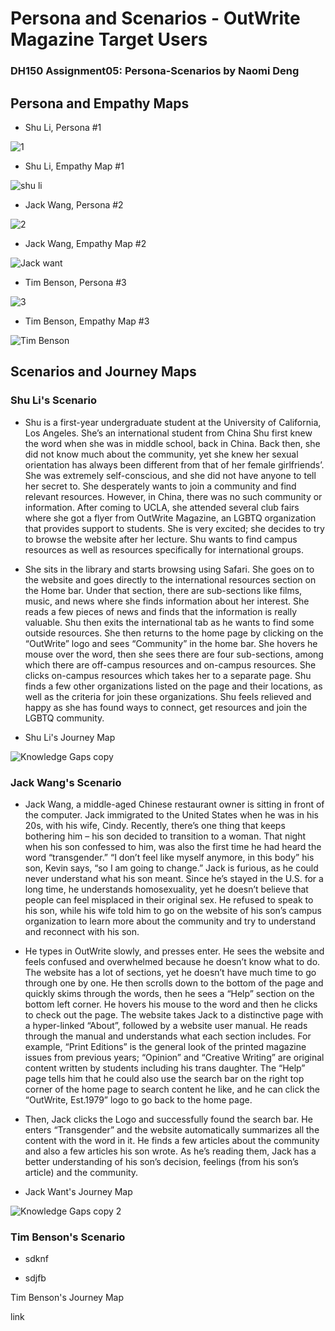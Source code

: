 # Persona and Scenarios - OutWrite Magazine Target Users

### DH150 Assignment05: Persona-Scenarios by Naomi Deng

## Persona and Empathy Maps

- Shu Li, Persona #1

![1](https://user-images.githubusercontent.com/59623164/74213187-fdf2e180-4c4c-11ea-8740-87e4dd5d6ba1.png)

- Shu Li, Empathy Map #1

![shu li](https://user-images.githubusercontent.com/59623164/74213270-47433100-4c4d-11ea-8efd-390406085ce1.jpeg)

- Jack Wang, Persona #2

![2](https://user-images.githubusercontent.com/59623164/74213331-85405500-4c4d-11ea-92c3-ffd7f800e184.png)

- Jack Wang, Empathy Map #2

![Jack want](https://user-images.githubusercontent.com/59623164/74213347-9a1ce880-4c4d-11ea-9337-07b5086cdafb.jpeg)

- Tim Benson, Persona #3

![3](https://user-images.githubusercontent.com/59623164/74213368-b28d0300-4c4d-11ea-8691-e5908d2d99d8.png)

- Tim Benson, Empathy Map #3

![Tim Benson](https://user-images.githubusercontent.com/59623164/74213378-c3d60f80-4c4d-11ea-9411-c87ed1d55acd.jpeg)

## Scenarios and Journey Maps

### Shu Li's Scenario

- Shu is a first-year undergraduate student at the University of California, Los Angeles. She’s an international student from China Shu first knew the word when she was in middle school, back in China. Back then, she did not know much about the community, yet she knew her sexual orientation has always been different from that of her female girlfriends’. She was extremely self-conscious, and she did not have anyone to tell her secret to. She desperately wants to join a community and find relevant resources. However, in China, there was no such community or information. After coming to UCLA, she attended several club fairs where she got a flyer from OutWrite Magazine, an LGBTQ organization that provides support to students. She is very excited; she decides to try to browse the website after her lecture. Shu wants to find campus resources as well as resources specifically for international groups. 

- She sits in the library and starts browsing using Safari. She goes on to the website and goes directly to the international resources section on the Home bar. Under that section, there are sub-sections like films, music, and news where she finds information about her interest. She reads a few pieces of news and finds that the information is really valuable. Shu then exits the international tab as he wants to find some outside resources. She then returns to the home page by clicking on the “OutWrite” logo and sees “Community” in the home bar. She hovers he mouse over the word, then she sees there are four sub-sections, among which there are off-campus resources and on-campus resources. She clicks on-campus resources which takes her to a separate page. Shu finds a few other organizations listed on the page and their locations, as well as the criteria for join these organizations. Shu feels relieved and happy as she has found ways to connect, get resources and join the LGBTQ community. 

- Shu Li's Journey Map

![Knowledge Gaps copy](https://user-images.githubusercontent.com/59623164/74213604-df8de580-4c4e-11ea-9061-86017adc978e.png)

### Jack Wang's Scenario

- Jack Wang, a middle-aged Chinese restaurant owner is sitting in front of the computer. Jack immigrated to the United States when he was in his 20s, with his wife, Cindy. Recently, there’s one thing that keeps bothering him – his son decided to transition to a woman. That night when his son confessed to him, was also the first time he had heard the word “transgender.” “I don’t feel like myself anymore, in this body” his son, Kevin says, “so I am going to change.” Jack is furious, as he could never understand what his son meant. Since he’s stayed in the U.S. for a long time, he understands homosexuality, yet he doesn’t believe that people can feel misplaced in their original sex. He refused to speak to his son, while his wife told him to go on the website of his son’s campus organization to learn more about the community and try to understand and reconnect with his son. 

- He types in OutWrite slowly, and presses enter. He sees the website and feels confused and overwhelmed because he doesn’t know what to do. The website has a lot of sections, yet he doesn’t have much time to go through one by one. He then scrolls down to the bottom of the page and quickly skims through the words, then he sees a “Help” section on the bottom left corner. He hovers his mouse to the word and then he clicks to check out the page. The website takes Jack to a distinctive page with a hyper-linked “About”, followed by a website user manual. He reads through the manual and understands what each section includes. For example, “Print Editions” is the general look of the printed magazine issues from previous years; “Opinion” and “Creative Writing” are original content written by students including his trans daughter. The “Help” page tells him that he could also use the search bar on the right top corner of the home page to search content he like, and he can click the “OutWrite, Est.1979” logo to go back to the home page. 

- Then, Jack clicks the Logo and successfully found the search bar. He enters “Transgender” and the website automatically summarizes all the content with the word in it. He finds a few articles about the community and also a few articles his son wrote. As he’s reading them, Jack has a better understanding of his son’s decision, feelings (from his son’s article) and the community. 

- Jack Want's Journey Map

![Knowledge Gaps copy 2](https://user-images.githubusercontent.com/59623164/74213499-5c6c8f80-4c4e-11ea-99ab-01f9b0138b9c.png)

### Tim Benson's Scenario 

- sdknf

- sdjfb

Tim Benson's Journey Map

link
